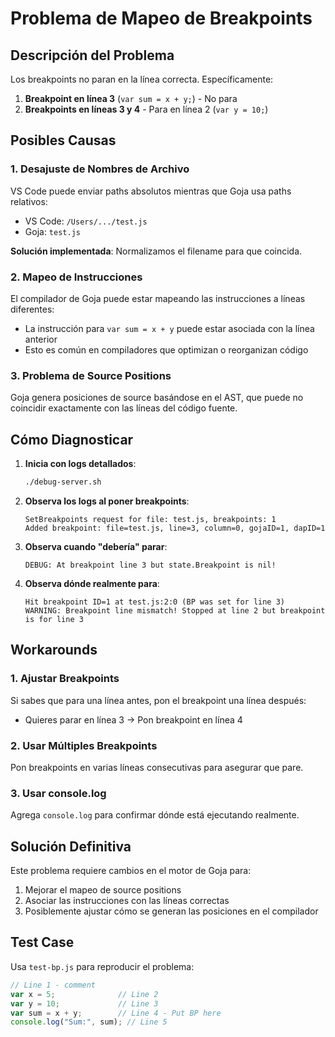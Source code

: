 # Problema de Mapeo de Breakpoints

## Descripción del Problema

Los breakpoints no paran en la línea correcta. Específicamente:

1. **Breakpoint en línea 3** (`var sum = x + y;`) - No para
2. **Breakpoints en líneas 3 y 4** - Para en línea 2 (`var y = 10;`)

## Posibles Causas

### 1. Desajuste de Nombres de Archivo
VS Code puede enviar paths absolutos mientras que Goja usa paths relativos:
- VS Code: `/Users/.../test.js`
- Goja: `test.js`

**Solución implementada**: Normalizamos el filename para que coincida.

### 2. Mapeo de Instrucciones
El compilador de Goja puede estar mapeando las instrucciones a líneas diferentes:
- La instrucción para `var sum = x + y` puede estar asociada con la línea anterior
- Esto es común en compiladores que optimizan o reorganizan código

### 3. Problema de Source Positions
Goja genera posiciones de source basándose en el AST, que puede no coincidir exactamente con las líneas del código fuente.

## Cómo Diagnosticar

1. **Inicia con logs detallados**:
   ```bash
   ./debug-server.sh
   ```

2. **Observa los logs al poner breakpoints**:
   ```
   SetBreakpoints request for file: test.js, breakpoints: 1
   Added breakpoint: file=test.js, line=3, column=0, gojaID=1, dapID=1
   ```

3. **Observa cuando "debería" parar**:
   ```
   DEBUG: At breakpoint line 3 but state.Breakpoint is nil!
   ```

4. **Observa dónde realmente para**:
   ```
   Hit breakpoint ID=1 at test.js:2:0 (BP was set for line 3)
   WARNING: Breakpoint line mismatch! Stopped at line 2 but breakpoint is for line 3
   ```

## Workarounds

### 1. Ajustar Breakpoints
Si sabes que para una línea antes, pon el breakpoint una línea después:
- Quieres parar en línea 3 → Pon breakpoint en línea 4

### 2. Usar Múltiples Breakpoints
Pon breakpoints en varias líneas consecutivas para asegurar que pare.

### 3. Usar console.log
Agrega `console.log` para confirmar dónde está ejecutando realmente.

## Solución Definitiva

Este problema requiere cambios en el motor de Goja para:
1. Mejorar el mapeo de source positions
2. Asociar las instrucciones con las líneas correctas
3. Posiblemente ajustar cómo se generan las posiciones en el compilador

## Test Case

Usa `test-bp.js` para reproducir el problema:
```javascript
// Line 1 - comment
var x = 5;              // Line 2
var y = 10;             // Line 3
var sum = x + y;        // Line 4 - Put BP here
console.log("Sum:", sum); // Line 5
```